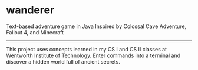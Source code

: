 # wanderer
Text-based adventure game in Java
Inspired by Colossal Cave Adventure, Fallout 4, and Minecraft
_____________
This project uses concepts learned in my CS I and CS II classes at Wentworth Institute of Technology. Enter commands into a terminal and discover a hidden world full of ancient secrets.
